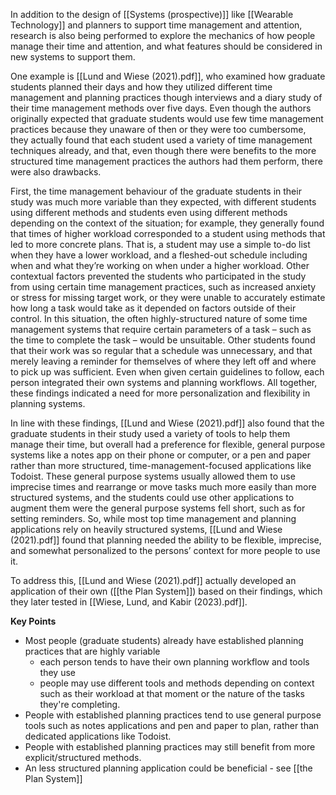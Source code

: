 In addition to the design of [[Systems (prospective)]] like [[Wearable Technology]] and planners to support time management and attention, research is also being performed to explore the mechanics of how people manage their time and attention, and what features should be considered in new systems to support them.

One example is [[Lund and Wiese (2021).pdf]], who examined how graduate students planned their days and how they utilized different time management and planning practices though interviews and a diary study of their time management methods over five days. Even though the authors originally expected that graduate students would use few time management practices because they unaware of then or they were too cumbersome, they actually found that each student used a variety of time management techniques already, and that, even though there were benefits to the more structured time management practices the authors had them perform, there were also drawbacks.

First, the time management behaviour of the graduate students in their study was much more variable than they expected, with different students using different methods and students even using different methods depending on the context of the situation; for example, they generally found that times of higher workload corresponded to a student using methods that led to more concrete plans. That is, a student may use a simple to-do list when they have a lower workload, and a fleshed-out schedule including when and what they’re working on when under a higher workload. Other contextual factors prevented the students who participated in the study from using certain time management practices, such as increased anxiety or stress for missing target work, or they were unable to accurately estimate how long a task would take as it depended on factors outside of their control. In this situation, the often highly-structured nature of some time management systems that require certain parameters of a task – such as the time to complete the task – would be unsuitable. Other students found that their work was so regular that a schedule was unnecessary, and that merely leaving a reminder for themselves of where they left off and where to pick up was sufficient. Even when given certain guidelines to follow, each person integrated their own systems and planning workflows. All together, these findings indicated a need for more personalization and flexibility in planning systems.

In line with these findings, [[Lund and Wiese (2021).pdf]] also found that the graduate students in their study used a variety of tools to help them manage their time, but overall had a preference for flexible, general purpose systems like a notes app on their phone or computer, or a pen and paper rather than more structured, time-management-focused applications like Todoist. These general purpose systems usually allowed them to use imprecise times and rearrange or move tasks much more easily than more structured systems, and the students could use other applications to augment them were the general purpose systems fell short, such as for setting reminders. So, while most top time management and planning applications rely on heavily structured systems, [[Lund and Wiese (2021).pdf]] found that planning needed the ability to be flexible, imprecise, and somewhat personalized to the persons’ context for more people to use it.

To address this, [[Lund and Wiese (2021).pdf]] actually developed an application of their own ([[the Plan System]]) based on their findings, which they later tested in [[Wiese, Lund, and Kabir (2023).pdf]].

**Key Points**
- Most people (graduate students) already have established planning practices that are highly variable
	- each person tends to have their own planning workflow and tools they use
	- people may use different tools and methods depending on context such as their workload at that moment or the nature of the tasks they're completing.
- People with established planning practices tend to use general purpose tools such as notes applications and pen and paper to plan, rather than dedicated applications like Todoist.
- People with established planning practices may still benefit from more explicit/structured methods.
- An less structured planning application could be beneficial - see [[the Plan System]]